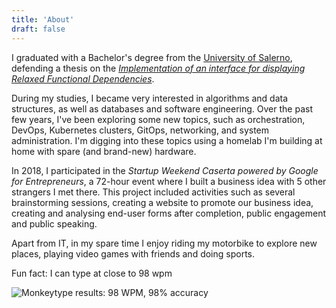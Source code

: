 ```yaml
---
title: 'About'
draft: false
---
```


I graduated with a Bachelor's degree from the [University of Salerno](https://www.unisa.it/), defending a thesis on the [_Implementation of an interface for displaying Relaxed Functional Dependencies_](https://github.com/imgios/bachelor-thesis).

During my studies, I became very interested in algorithms and data structures, as well as databases and software engineering. Over the past few years, I've been exploring some new topics, such as orchestration, DevOps, Kubernetes clusters, GitOps, networking, and system administration. I'm digging into these topics using a homelab I'm building at home with spare (and brand-new) hardware.

In 2018, I participated in the _Startup Weekend Caserta powered by Google for Entrepreneurs_, a 72-hour event where I built a business idea with 5 other strangers I met there. This project included activities such as several brainstorming sessions, creating a website to promote our business idea, creating and analysing end-user forms after completion, public engagement and public speaking.

Apart from IT, in my spare time I enjoy riding my motorbike to explore new places, playing video games with friends and doing sports.

Fun fact: I can type at close to 98 wpm

![Monkeytype results: 98 WPM, 98% accuracy](https://github.com/user-attachments/assets/27c97b43-fc8a-4055-9824-c9327a7dd68d)
